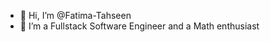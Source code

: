 - 👋 Hi, I’m @Fatima-Tahseen
- 👀 I’m a Fullstack Software Engineer and a Math enthusiast

<!---
Fatima-Tahseen/Fatima-Tahseen is a ✨ special ✨ repository because its `README.md` (this file) appears on your GitHub profile.
You can click the Preview link to take a look at your changes.
--->
